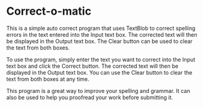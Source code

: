 # Correct-o-matic


This is a simple auto correct program that uses TextBlob to correct spelling errors in the text entered into the Input text box. The corrected text will then be displayed in the Output text box. The Clear button can be used to clear the text from both boxes.

To use the program, simply enter the text you want to correct into the Input text box and click the Correct button. The corrected text will then be displayed in the Output text box. You can use the Clear button to clear the text from both boxes at any time.

This program is a great way to improve your spelling and grammar. It can also be used to help you proofread your work before submitting it.
